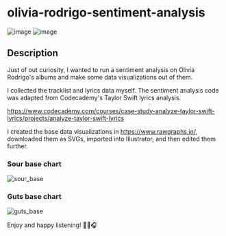 # olivia-rodrigo-sentiment-analysis

![image](https://github.com/tientle/olivia-rodrigo-sentiment-analysis/assets/71688550/cdd1b5e6-18f3-429a-b0af-d3eee2e6f697)
![image](https://github.com/tientle/olivia-rodrigo-sentiment-analysis/assets/71688550/2e395283-194f-475e-aeb7-2b950381e631)



## Description
Just of out curiosity, I wanted to run a sentiment analysis on Olivia Rodrigo's albums and make some data visualizations out of them. 

I collected the tracklist and lyrics data myself. The sentiment analysis code was adapted from Codecademy's Taylor Swift lyrics analysis.

https://www.codecademy.com/courses/case-study-analyze-taylor-swift-lyrics/projects/analyze-taylor-swift-lyrics

I created the base data visualizations in https://www.rawgraphs.io/, downloaded them as SVGs, imported into Illustrator, and then edited them further.

### Sour base chart

![sour_base](https://github.com/tientle/olivia-rodrigo-sentiment-analysis/assets/71688550/19f66a8b-d987-41be-80a3-c911d44cc27e)

### Guts base chart

![guts_base](https://github.com/tientle/olivia-rodrigo-sentiment-analysis/assets/71688550/de74e0da-a60b-455c-abc6-7800c4f7d696)


Enjoy and happy listening! 💜🎶🎧
